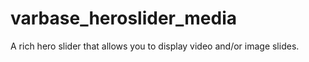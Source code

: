 # varbase_heroslider_media
A rich hero slider that allows you to display video and/or image slides.
